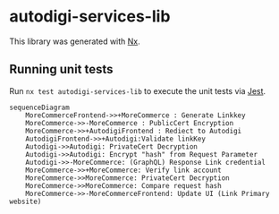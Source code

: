 # autodigi-services-lib

This library was generated with [Nx](https://nx.dev).

## Running unit tests

Run `nx test autodigi-services-lib` to execute the unit tests via [Jest](https://jestjs.io).

```mermaid
sequenceDiagram
    MoreCommerceFrontend->>+MoreCommerce : Generate Linkkey
    MoreCommerce->>-MoreCommerce : PublicCert Encryption
    MoreCommerce->>+AutodigiFrontend : Rediect to Autodigi
    AutodigiFrontend->>+Autodigi:Validate linkKey
    Autodigi->>Autodigi: PrivateCert Decryption
    Autodigi->>Autodigi: Encrypt "hash" from Request Parameter
    Autodigi->>-MoreCommerce: (GraphQL) Response Link credential
    MoreCommerce->>+MoreCommerce: Verify link account
    MoreCommerce->>MoreCommerce: PrivateCert Decryption
    MoreCommerce->>MoreCommerce: Compare request hash
    MoreCommerce->>-MoreCommerceFrontend: Update UI (Link Primary website)

```

